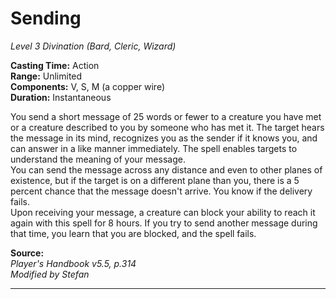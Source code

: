 # Sending
*Level 3 Divination (Bard, Cleric, Wizard)*

**Casting Time:** Action  
**Range:** Unlimited  
**Components:** V, S, M (a copper wire)  
**Duration:** Instantaneous

You send a short message of 25 words or fewer to a creature you have met or a creature described to you by someone who has met it. The target hears the message in its mind, recognizes you as the sender if it knows you, and can answer in a like manner immediately. The spell enables targets to understand the meaning of your message.  
You can send the message across any distance and even to other planes of existence, but if the target is on a different plane than you, there is a 5 percent chance that the message doesn't arrive. You know if the delivery fails.  
Upon receiving your message, a creature can block your ability to reach it again with this spell for 8 hours. If you try to send another message during that time, you learn that you are blocked, and the spell fails.

**Source:**  
*Player's Handbook v5.5, p.314*  
*Modified by Stefan*  


--- 